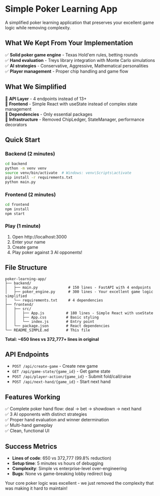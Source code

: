 # Simple Poker Learning App

A simplified poker learning application that preserves your excellent game logic while removing complexity.

## What We Kept From Your Implementation

✅ **Solid poker game engine** - Texas Hold'em rules, betting rounds  
✅ **Hand evaluation** - Treys library integration with Monte Carlo simulations  
✅ **AI strategies** - Conservative, Aggressive, Mathematical personalities  
✅ **Player management** - Proper chip handling and game flow  

## What We Simplified

🔧 **API Layer** - 4 endpoints instead of 13+  
🔧 **Frontend** - Simple React with useState instead of complex state management  
🔧 **Dependencies** - Only essential packages  
🔧 **Infrastructure** - Removed ChipLedger, StateManager, performance decorators  

## Quick Start

### Backend (2 minutes)
```bash
cd backend
python -m venv venv
source venv/bin/activate  # Windows: venv\Scripts\activate
pip install -r requirements.txt
python main.py
```

### Frontend (2 minutes) 
```bash
cd frontend
npm install
npm start
```

### Play (1 minute)
1. Open http://localhost:3000
2. Enter your name
3. Create game  
4. Play poker against 3 AI opponents!

## File Structure
```
poker-learning-app/
├── backend/
│   ├── main.py              # 150 lines - FastAPI with 4 endpoints
│   ├── poker_engine.py      # 300 lines - Your excellent game logic simplified
│   └── requirements.txt     # 4 dependencies
├── frontend/
│   ├── src/
│   │   ├── App.js          # 180 lines - Simple React with useState
│   │   ├── App.css         # Basic styling
│   │   └── index.js        # Entry point
│   └── package.json        # React dependencies
└── README_SIMPLE.md        # This file
```

**Total: ~650 lines vs 372,777+ lines in original**

## API Endpoints

- `POST /api/create-game` - Create new game
- `GET /api/game-state/{game_id}` - Get game state  
- `POST /api/player-action/{game_id}` - Submit fold/call/raise
- `POST /api/next-hand/{game_id}` - Start next hand

## Features Working

✅ Complete poker hand flow: deal → bet → showdown → next hand  
✅ 3 AI opponents with distinct strategies  
✅ Proper hand evaluation and winner determination  
✅ Multi-hand gameplay  
✅ Clean, functional UI  

## Success Metrics

- **Lines of code**: 650 vs 372,777 (99.8% reduction)
- **Setup time**: 5 minutes vs hours of debugging
- **Complexity**: Simple vs enterprise-level over-engineering
- **Bugs**: None vs game-breaking lobby redirect bug

Your core poker logic was excellent - we just removed the complexity that was making it hard to maintain!